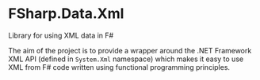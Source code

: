 # FSharp.Data.Xml
Library for using XML data in F#

The aim of the project is to provide a wrapper around the .NET Framework XML API (defined in `System.Xml` namespace) which makes it easy to use XML from F# code written using functional programming principles.
